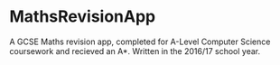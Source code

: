 # MathsRevisionApp
A GCSE Maths revision app, completed for A-Level Computer Science coursework and recieved an A*. Written in the 2016/17 school year. 
